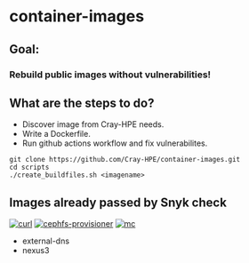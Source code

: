 # container-images

## Goal:
### Rebuild public images without vulnerabilities!

## What are the steps to do?

* Discover image from Cray-HPE needs.
* Write a Dockerfile.
* Run github actions workflow and fix vulnerabilites.

```
git clone https://github.com/Cray-HPE/container-images.git
cd scripts
./create_buildfiles.sh <imagename>
```

## Images already passed by Snyk check

[![curl](https://github.com/Cray-HPE/container-images/actions/workflows/curl/badge.svg)](https://github.com/Cray-HPE/container-images/actions/workflows/curl.yaml)
[![cephfs-provisioner](https://github.com/Cray-HPE/container-images/actions/workflows/cephfs-provisioner.yaml/badge.svg)](https://github.com/Cray-HPE/container-images/actions/workflows/cephfs-provisioner.yaml)
[![mc](https://github.com/Cray-HPE/container-images/actions/workflows/mc/badge.svg)](https://github.com/Cray-HPE/container-images/actions/workflows/mc.yaml)
* external-dns
* nexus3